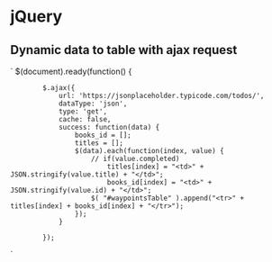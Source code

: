 # jQuery

## Dynamic data to table with ajax request

`
		$(document).ready(function() {
			
			$.ajax({
				url: 'https://jsonplaceholder.typicode.com/todos/',
				dataType: 'json',
				type: 'get',
				cache: false,
				success: function(data) {
					books_id = [];
					titles = [];
					$(data).each(function(index, value) {
						// if(value.completed)
							titles[index] = "<td>" + JSON.stringify(value.title) + "</td>";
							books_id[index] = "<td>" + JSON.stringify(value.id) + "</td>";
					    $( "#waypointsTable" ).append("<tr>" + titles[index] + books_id[index] + "</tr>");
					});
				}

			});
`